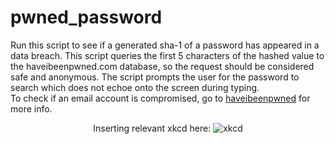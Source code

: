 # pwned_password

Run this script to see if a generated sha-1 of a password has appeared in a data breach. This script queries the first 5 characters of the hashed value to the haveibeenpwned.com database, so the request should be considered safe and anonymous. The script prompts the user for the password to search which does not echoe onto the screen during typing.<br />
To check if an email account is compromised, go to <a href="https://haveibeenpwned.com/">haveibeenpwned</a> for more info.


<p align="center">Inserting relevant xkcd here:
<img src="https://imgs.xkcd.com/comics/password_strength.png" alt="xkcd"></p>
